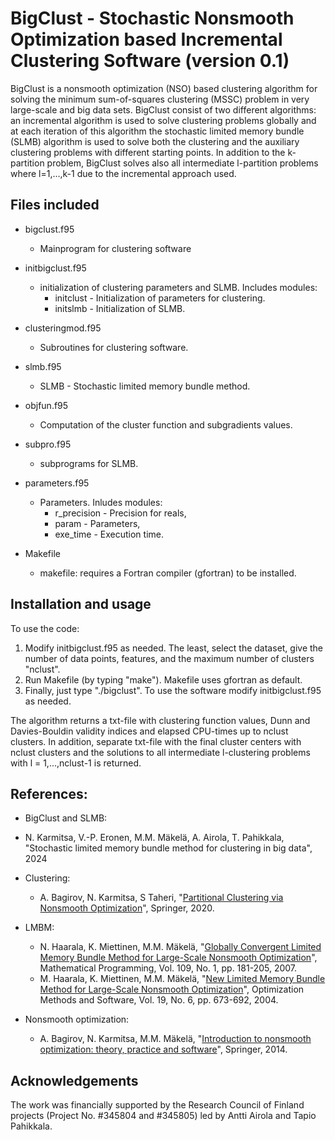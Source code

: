 # BigClust - Stochastic Nonsmooth Optimization based Incremental Clustering Software (version 0.1) 

BigClust is a nonsmooth optimization (NSO) based clustering algorithm for solving the minimum sum-of-squares clustering (MSSC) problem in very large-scale and big data sets. BigClust consist of two different algorithms: an incremental algorithm is used to solve clustering problems globally and at each iteration of this algorithm the stochastic limited memory bundle (SLMB) algorithm is used to solve both the clustering and the auxiliary clustering problems with different starting points. In addition to the k-partition problem, BigClust solves also all intermediate l-partition problems where l=1,…,k-1 due to the incremental approach used.

## Files included
* bigclust.f95          
  - Mainprogram for clustering software
* initbigclust.f95  
  - initialization of clustering parameters and SLMB. Includes modules:
    + initclust - Initialization of parameters for clustering.
    + initslmb - Initialization of SLMB.
* clusteringmod.f95     
  - Subroutines for clustering software.
* slmb.f95              
  - SLMB - Stochastic limited memory bundle method.
* objfun.f95            
  - Computation of the cluster function and subgradients values.
* subpro.f95            
  - subprograms for SLMB.
* parameters.f95        
  - Parameters. Inludes modules:
    + r_precision - Precision for reals,
    + param - Parameters,
    + exe_time - Execution time.

* Makefile              
  - makefile: requires a Fortran compiler (gfortran) to be installed.


## Installation and usage

To use the code:

1) Modify initbigclust.f95 as needed. The least, select the dataset, give the number of data points, features, and the maximum number of clusters "nclust".
2) Run Makefile (by typing "make"). Makefile uses gfortran as default.
3) Finally, just type "./bigclust".
     To use the software modify initbigclust.f95 as needed.


The algorithm returns a txt-file with clustering function values, Dunn and Davies-Bouldin validity indices and elapsed CPU-times up to nclust clusters.
In addition, separate txt-file with the final cluster centers with nclust clusters and the solutions to all intermediate l-clustering problems with l = 1,...,nclust-1 is returned.

## References:

* BigClust and SLMB:
- N. Karmitsa, V.-P. Eronen, M.M. Mäkelä, A. Airola, T. Pahikkala, "Stochastic limited memory bundle method for clustering in big data", 2024
* Clustering:
  - A. Bagirov, N. Karmitsa, S Taheri, "[Partitional Clustering via Nonsmooth Optimization](https://link.springer.com/book/10.1007/978-3-030-37826-4)", Springer, 2020.

* LMBM:
  - N. Haarala, K. Miettinen, M.M. Mäkelä, "[Globally Convergent Limited Memory Bundle Method for Large-Scale Nonsmooth Optimization](https://link.springer.com/article/10.1007/s10107-006-0728-2)", Mathematical Programming, Vol. 109, No. 1, pp. 181-205, 2007.
  - M. Haarala, K. Miettinen, M.M. Mäkelä, "[New Limited Memory Bundle Method for Large-Scale Nonsmooth Optimization](https://www.tandfonline.com/doi/abs/10.1080/10556780410001689225)", Optimization Methods and Software, Vol. 19, No. 6, pp. 673-692, 2004.
* Nonsmooth optimization:
  - A. Bagirov, N. Karmitsa, M.M. Mäkelä, "[Introduction to nonsmooth optimization: theory, practice and software](https://link.springer.com/book/10.1007/978-3-319-08114-4)", Springer, 2014.

## Acknowledgements
The work was financially supported by the Research Council of Finland projects (Project No. #345804 and #345805) led by Antti Airola and Tapio Pahikkala.


   
